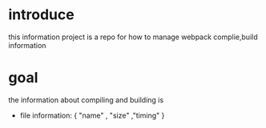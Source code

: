 # introduce

this information project is a repo for how to manage webpack complie,build information

# goal

the information about compiling and building is 

* file information: { "name" , "size" ,"timing" }
